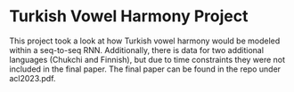 # Turkish Vowel Harmony Project

This project took a look at how Turkish vowel harmony would be modeled within a seq-to-seq RNN.  Additionally, there is data for two additional languages (Chukchi and Finnish), but due to time constraints they were not included in the final paper.  The final paper can be found in the repo under acl2023.pdf.
